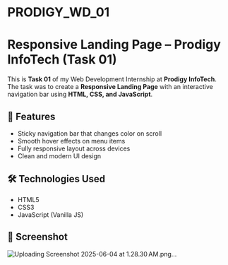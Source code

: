 # PRODIGY_WD_01

# Responsive Landing Page – Prodigy InfoTech (Task 01)

This is **Task 01** of my Web Development Internship at **Prodigy InfoTech**.  
The task was to create a **Responsive Landing Page** with an interactive navigation bar using **HTML, CSS, and JavaScript**.

## 🚀 Features

- Sticky navigation bar that changes color on scroll
- Smooth hover effects on menu items
- Fully responsive layout across devices
- Clean and modern UI design

## 🛠 Technologies Used

- HTML5
- CSS3
- JavaScript (Vanilla JS)

## 📸 Screenshot

![Uploading Screenshot 2025-06-04 at 1.28.30 AM.png…]()




